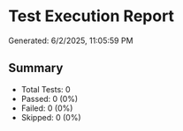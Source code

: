 # Test Execution Report

Generated: 6/2/2025, 11:05:59 PM

## Summary

- Total Tests: 0
- Passed: 0 (0%)
- Failed: 0 (0%)
- Skipped: 0 (0%)

